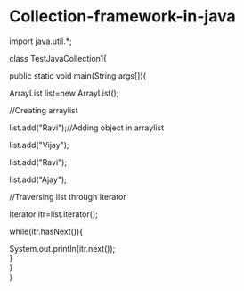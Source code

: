 # Collection-framework-in-java
import java.util.*;  

class TestJavaCollection1{  

public static void main(String args[]){  

ArrayList<String> list=new ArrayList<String>();

//Creating arraylist  

list.add("Ravi");//Adding object in arraylist 

list.add("Vijay");  

list.add("Ravi");  

list.add("Ajay");  

//Traversing list through Iterator 

Iterator itr=list.iterator();  

while(itr.hasNext()){  

System.out.println(itr.next());  
}  
}  
} 
